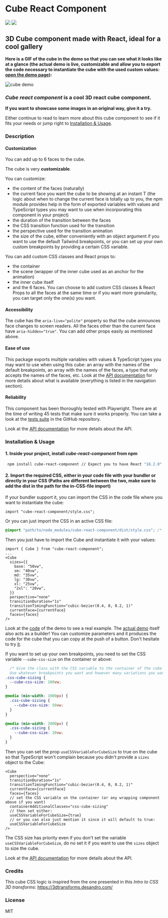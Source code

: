 # Cube React Component

![](https://github.com/Jirei/cube-react-component/actions/workflows/publish.yml/badge.svg)
![](https://github.com/Jirei/cube-react-component/actions/workflows/documentation.yml/badge.svg)

## 3D Cube component made with React, ideal for a cool gallery

**Here is a GIF of the cube in the demo so that you can see what it looks like at a glance (the actual demo is live, customizable and allow you to export the code necessary to instantiate the cube with the used custom values: [open the demo page](https://Jirei.github.io/cube-react-component/demo)):**

![cube demo](https://github.com/Jirei/cube-react-component/blob/main/assets/cube-demo.gif?raw=true)

### _Cube react component_ is a cool 3D react cube component.

**If you want to showcase some images in an original way, give it a try.**

Either continue to read to learn more about this cube component to see if it fits your needs or jump right to [Installation & Usage](#installation--usage).

### Description

#### Customization

You can add up to 6 faces to the cube.

The cube is very **customizable**.

You can customize:

- the content of the faces (naturally)
- the current face you want the cube to be showing at an instant T (the logic about when to change the current face is totally up to you, the npm module provides help in the form of exported variables with values and TypeScript types you may want to use when incorporating this component in your project)
- the duration of the transition between the faces
- the CSS transition function used for the transition
- the perspective used for the transition animation
- the size of the cube, either conveniently with an object argument if you want to use the default Tailwind breakpoints, or you can set up your own custom breakpoints by providing a certain CSS variable.

You can add custom CSS classes and React props to:

- the container
- the scene (wrapper of the inner cube used as an anchor for the animation)
- the inner cube itself
- and the 6 faces. You can choose to add custom CSS classes & React Props to all the faces at the same time or if you want more granularity, you can target only the one(s) you want.

#### Accessibility

The cube has the `aria-live="polite"` property so that the cube announces face changes to screen readers. All the faces other than the current face have `aria-hidden="true"`. You can add other props easily as mentioned above.

#### Ease of use

This package exports multiple variables with values & TypeScript types you may want to use when using this cube: an array with the names of the default breakpoints, an array with the names of the faces, a type that only accepts the names of the faces, etc. Look at the [API documentation](https://Jirei.github.io/cube-react-component) for more details about what is available (everything is listed in the navigation section).

#### Reliability

This component has been thoroughly tested with Playwright. There are at the time of writing 45 tests that make sure it works properly. You can take a look at the [tests suite](https://github.com/Jirei/cube-react-component/tree/main/src/components/cube/tests) in the GitHub repository.

Look at the [API documentation](https://Jirei.github.io/cube-react-component) for more details about the API.

### Installation & Usage

#### 1. Inside your project, install _cube-react-component_ from npm

```bash
 npm install cube-react-component // Expect you to have React "18.2.0" or later, didn't test with older versions but should work too.
```

#### 2. Import the required CSS, either in your code file with your bundler or directly in your CSS (Paths are different between the two, make sure to add the dist in the path for the in-CSS-file import)

If your bundler support it, you can import the CSS in the code file where you want to instantiate the cube:

```tsx
import "cube-react-component/style.css";
```

Or you can just import the CSS in an active CSS file:

```css
@import "path/to/node_modules/cube-react-component/dist/style.css"; /* Check if your project has a better way to import the CSS than hardcoding the path */
```

Then you just have to import the Cube and instantiate it with your values:

```tsx
import { Cube } from "cube-react-component";
...
<Cube
  sizes={{
    base: "50vw",
    sm: "40vw",
    md: "35vw",
    lg: "30vw",
    xl: "25vw",
    "2xl": "20vw",
  }}
  perspective="none"
  transitionDuration="1s"
  transitionTimingFunction="cubic-bezier(0.4, 0, 0.2, 1)"
  currentFace={currentFace}
  faces={faces}
/>
```

Look at the [code](https://github.com/Jirei/cube-react-component/blob/main/src/demo.tsx) of the demo to see a real example. The [actual demo](https://Jirei.github.io/cube-react-component/demo) itself also acts as a builder! You can customize parameters and it produces the code for the cube that you can copy at the push of a button. Don't hesitate to try [it](https://Jirei.github.io/cube-react-component/demo).

If you want to set up your own breakpoints, you need to set the CSS variable `--cube-css-size` on the container or above:

```css
  /* Give the class with the CSS variable to the container of the cube or to a wrapping component.
  Use whatever breakpoints you want and however many variations you want */
.css-cube-sizing {
  --cube-css-size: 100vw;
}

@media (min-width: 1000px) {
  .css-cube-sizing {
    --cube-css-size: 50vw;
  }
}

@media (min-width: 2000px) {
  .css-cube-sizing {
    --cube-css-size: 20vw;
  }
}
```

Then you can set the prop `useCSSVariableForCubeSize` to true on the cube so that TypeScript won't complain because you didn't provide a `sizes` object to the Cube:

```tsx
<Cube
  perspective="none"
  transitionDuration="1s"
  transitionTimingFunction="cubic-bezier(0.4, 0, 0.2, 1)"
  currentFace={currentFace}
  faces={faces}
  // set the CSS variable on the container (or any wrapping component above if you want)
  containerAdditionalClasses="css-cube-sizing"
  // then set either:
  useCSSVariableForCubeSize={true}
  // or you can also just mention it since it will default to true:
  useCSSVariableForCubeSize
/>
```

The CSS size has priority even if you don't set the variable `useCSSVariableForCubeSize`, do no set it if you want to use the `sizes` object to size the cube.

Look at the [API documentation](https://Jirei.github.io/cube-react-component) for more details about the API.
### Credits

This cube CSS logic is inspired from the one presented in this _Intro to CSS 3D transforms_: https://3dtransforms.desandro.com/

### License

MIT
